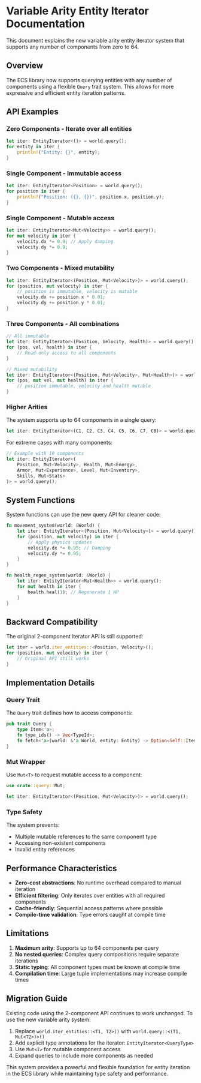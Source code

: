# Variable Arity Entity Iterator Documentation

This document explains the new variable arity entity iterator system that supports any number of components from zero to 64.

## Overview

The ECS library now supports querying entities with any number of components using a flexible `Query` trait system. This allows for more expressive and efficient entity iteration patterns.

## API Examples

### Zero Components - Iterate over all entities
```rust
let iter: EntityIterator<()> = world.query();
for entity in iter {
    println!("Entity: {}", entity);
}
```

### Single Component - Immutable access
```rust
let iter: EntityIterator<Position> = world.query();
for position in iter {
    println!("Position: ({}, {})", position.x, position.y);
}
```

### Single Component - Mutable access
```rust
let iter: EntityIterator<Mut<Velocity>> = world.query();
for mut velocity in iter {
    velocity.dx *= 0.9; // Apply damping
    velocity.dy *= 0.9;
}
```

### Two Components - Mixed mutability
```rust
let iter: EntityIterator<(Position, Mut<Velocity>)> = world.query();
for (position, mut velocity) in iter {
    // position is immutable, velocity is mutable
    velocity.dx += position.x * 0.01;
    velocity.dy += position.y * 0.01;
}
```

### Three Components - All combinations
```rust
// All immutable
let iter: EntityIterator<(Position, Velocity, Health)> = world.query();
for (pos, vel, health) in iter {
    // Read-only access to all components
}

// Mixed mutability
let iter: EntityIterator<(Position, Mut<Velocity>, Mut<Health>)> = world.query();
for (pos, mut vel, mut health) in iter {
    // position immutable, velocity and health mutable
}
```

### Higher Arities
The system supports up to 64 components in a single query:
```rust
let iter: EntityIterator<(C1, C2, C3, C4, C5, C6, C7, C8)> = world.query();
```

For extreme cases with many components:
```rust
// Example with 10 components
let iter: EntityIterator<(
    Position, Mut<Velocity>, Health, Mut<Energy>, 
    Armor, Mut<Experience>, Level, Mut<Inventory>,
    Skills, Mut<Stats>
)> = world.query();
```

## System Functions

System functions can use the new query API for cleaner code:

```rust
fn movement_system(world: &World) {
    let iter: EntityIterator<(Position, Mut<Velocity>)> = world.query();
    for (position, mut velocity) in iter {
        // Apply physics updates
        velocity.dx *= 0.95; // Damping
        velocity.dy *= 0.95;
    }
}

fn health_regen_system(world: &World) {
    let iter: EntityIterator<Mut<Health>> = world.query();
    for mut health in iter {
        health.heal(1); // Regenerate 1 HP
    }
}
```

## Backward Compatibility

The original 2-component iterator API is still supported:
```rust
let iter = world.iter_entities::<Position, Velocity>();
for (position, mut velocity) in iter {
    // Original API still works
}
```

## Implementation Details

### Query Trait
The `Query` trait defines how to access components:
```rust
pub trait Query {
    type Item<'a>;
    fn type_ids() -> Vec<TypeId>;
    fn fetch<'a>(world: &'a World, entity: Entity) -> Option<Self::Item<'a>>;
}
```

### Mut<T> Wrapper
Use `Mut<T>` to request mutable access to a component:
```rust
use crate::query::Mut;

let iter: EntityIterator<(Position, Mut<Velocity>)> = world.query();
```

### Type Safety
The system prevents:
- Multiple mutable references to the same component type
- Accessing non-existent components
- Invalid entity references

## Performance Characteristics

- **Zero-cost abstractions**: No runtime overhead compared to manual iteration
- **Efficient filtering**: Only iterates over entities with all required components  
- **Cache-friendly**: Sequential access patterns where possible
- **Compile-time validation**: Type errors caught at compile time

## Limitations

1. **Maximum arity**: Supports up to 64 components per query
2. **No nested queries**: Complex query compositions require separate iterations
3. **Static typing**: All component types must be known at compile time
4. **Compilation time**: Large tuple implementations may increase compile times

## Migration Guide

Existing code using the 2-component API continues to work unchanged. To use the new variable arity system:

1. Replace `world.iter_entities::<T1, T2>()` with `world.query::<(T1, Mut<T2>)>()`
2. Add explicit type annotations for the iterator: `EntityIterator<QueryType>`
3. Use `Mut<T>` for mutable component access
4. Expand queries to include more components as needed

This system provides a powerful and flexible foundation for entity iteration in the ECS library while maintaining type safety and performance.